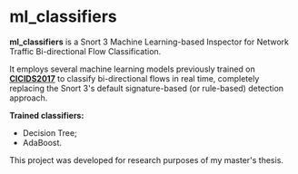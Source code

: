 # ml_classifiers
**ml_classifiers** is a Snort 3 Machine Learning-based Inspector for Network Traffic Bi-directional Flow Classification.

It employs several machine learning models previously trained on [**CICIDS2017**](https://www.unb.ca/cic/datasets/ids-2017.html) to classify bi-directional flows in real time, completely replacing the Snort 3's default signature-based (or rule-based) detection approach.

**Trained classifiers:**
* Decision Tree;
* AdaBoost.

This project was developed for research purposes of my master's thesis.
